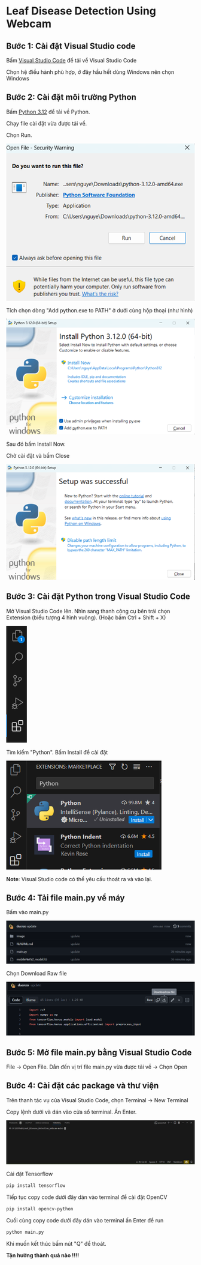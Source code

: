 # Leaf Disease Detection Using Webcam


## Bước 1: Cài đặt Visual Studio code

Bấm [Visual Studio Code](https://code.visualstudio.com/download) để tải về Visual Studio Code

Chọn hệ điều hành phù hợp, ở đây hầu hết dùng Windows nên chọn Windows

## Bước 2: Cài đặt môi trường Python

Bấm [Python 3.12](https://www.python.org/downloads/release/python-3120/) để tải về Python.

Chạy file cài đặt vừa được tải về. 

Chọn Run.

![Fig.1](image/1.png)

Tích chọn dòng "Add python.exe to PATH" ở dưới cùng hộp thoại (như hình)

![Fig.1](image/2.png)

Sau đó bấm Install Now.

Chờ cài đặt và bấm Close

![Alt text](image/image.png)
## Bước 3: Cài đặt Python trong Visual Studio Code

Mở Visual Studio Code lên. Nhìn sang thanh công cụ bên trái chọn Extension (biểu tượng 4 hình vuông). (Hoặc bấm Ctrl + Shift + X)

![Alt text](image/image-2.png)

Tìm kiếm "Python". Bấm Install để cài đặt

![Alt text](image/image-3.png)

**Note**: Visual Studio code có thể yêu cầu thoát ra và vào lại.

## Bước 4: Tải file main.py về máy
Bấm vào main.py

![Alt text](image\image123123.png)

Chọn Download Raw file

![Alt text](image\image-111111.png)

## Bước 5: Mở file main.py bằng Visual Studio Code

File -> Open File. Dẫn đến vị trí file main.py vừa được tải về -> Chọn Open

## Bước 4: Cài đặt các package và thư viện

Trên thanh tác vụ của Visual Studio Code, chọn Terminal -> New Terminal

Copy lệnh dưới và dán vào cửa sổ terminal. Ấn Enter.

![Alt text](image/image-4.png)

Cài đặt Tensorflow

```bash
pip install tensorflow
```

Tiếp tục copy code dưới đây dán vào terminal để cài đặt OpenCV

```bash
pip install opencv-python
```

Cuối cùng copy code dưới đây dán vào terminal ấn Enter để run

```bash
python main.py
```

Khi muốn kết thúc bấm nút "Q" để thoát.

**Tận hưởng thành quả nào !!!!**

